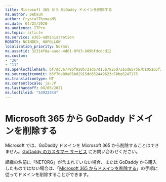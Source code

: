 ```yaml
---
title: Microsoft 365 から GoDaddy ドメインを削除する
ms.author: pebaum
author: CrystalThomasMS
ms.date: 04/21/2020
ms.audience: ITPro
ms.topic: article
ms.service: o365-administration
ROBOTS: NOINDEX, NOFOLLOW
localization_priority: Normal
ms.assetid: 32314f8a-aaec-4d01-9fd3-009bfdcecd12
ms.custom:
- "26"
- "11"
ms.openlocfilehash: bf7dc36779bf920b721d67d15b7925d72a5d657b67b105165f37f170023ad764
ms.sourcegitcommit: b5f7da89a650d2915dc652449623c78be6247175
ms.translationtype: HT
ms.contentlocale: ja-JP
ms.lasthandoff: 08/05/2021
ms.locfileid: "53922344"
---
```

# <a name="remove-your-godaddy-domain-from-microsoft-365"></a>Microsoft 365 から GoDaddy ドメインを削除する

Microsoft では、GoDaddy ドメインを Microsoft 365 から削除することはできません。[GoDaddy のカスタマー サービス](https://aka.ms/contact-godaddy) にお問い合わせください。
  
組織の名前に「NETORG」が含まれていない場合、または GoDaddy から購入したものではない場合は、「[Microsoft 365 からドメインを削除する](https://docs.microsoft.com/microsoft-365/admin/get-help-with-domains/remove-a-domain)」の手順に従ってドメインを削除することができます。
  